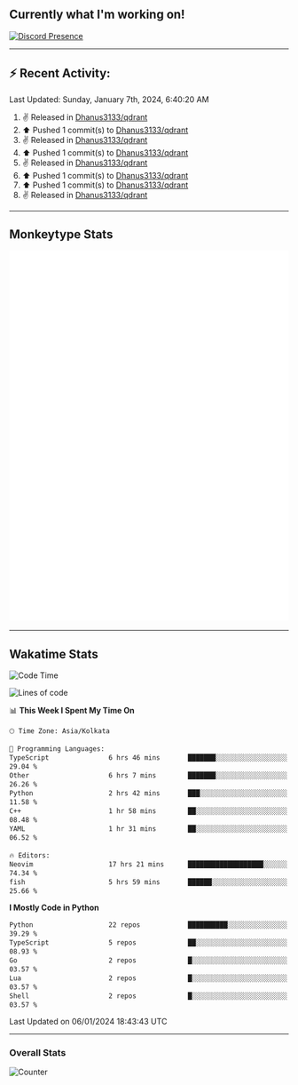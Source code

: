 ## Currently what I'm working on!
[![Discord Presence](https://lanyard.cnrad.dev/api/534981034400284712)](https://discord.com/users/534981034400284712)

---

## :zap: Recent Activity:
<!--RECENT_ACTIVITY:last_update-->
Last Updated: Sunday, January 7th, 2024, 6:40:20 AM
<!--RECENT_ACTIVITY:last_update_end-->
<!--RECENT_ACTIVITY:start-->
1. ✌️ Released [](https://github.com/Dhanus3133/qdrant/releases/tag/appimagebuildtest) in [Dhanus3133/qdrant](https://github.com/Dhanus3133/qdrant)<br>
2. ⬆️ Pushed 1 commit(s) to [Dhanus3133/qdrant](https://github.com/Dhanus3133/qdrant)<br>
3. ✌️ Released [](https://github.com/Dhanus3133/qdrant/releases/tag/appimagetest3) in [Dhanus3133/qdrant](https://github.com/Dhanus3133/qdrant)<br>
4. ⬆️ Pushed 1 commit(s) to [Dhanus3133/qdrant](https://github.com/Dhanus3133/qdrant)<br>
5. ✌️ Released [](https://github.com/Dhanus3133/qdrant/releases/tag/appimagetest2) in [Dhanus3133/qdrant](https://github.com/Dhanus3133/qdrant)<br>
6. ⬆️ Pushed 1 commit(s) to [Dhanus3133/qdrant](https://github.com/Dhanus3133/qdrant)<br>
7. ⬆️ Pushed 1 commit(s) to [Dhanus3133/qdrant](https://github.com/Dhanus3133/qdrant)<br>
8. ✌️ Released [](https://github.com/Dhanus3133/qdrant/releases/tag/appimagewithoutlink) in [Dhanus3133/qdrant](https://github.com/Dhanus3133/qdrant)<br>
<!--RECENT_ACTIVITY:end-->

---

## Monkeytype Stats
<a href="https://monkeytype.com/profile/dhanus">
  <img src="https://raw.githubusercontent.com/Dhanus3133/Dhanus3133/monkeytype/monkeytype-pb.svg" alt="Monkeytype Profile" />
</a>

---

## Wakatime Stats
<!--START_SECTION:waka-->
![Code Time](http://img.shields.io/badge/Code%20Time-1%2C543%20hrs%2030%20mins-blue)

![Lines of code](https://img.shields.io/badge/From%20Hello%20World%20I%27ve%20Written-4.8%20million%20lines%20of%20code-blue)

📊 **This Week I Spent My Time On** 

```text
🕑︎ Time Zone: Asia/Kolkata

💬 Programming Languages: 
TypeScript               6 hrs 46 mins       ███████░░░░░░░░░░░░░░░░░░   29.04 % 
Other                    6 hrs 7 mins        ███████░░░░░░░░░░░░░░░░░░   26.26 % 
Python                   2 hrs 42 mins       ███░░░░░░░░░░░░░░░░░░░░░░   11.58 % 
C++                      1 hr 58 mins        ██░░░░░░░░░░░░░░░░░░░░░░░   08.48 % 
YAML                     1 hr 31 mins        ██░░░░░░░░░░░░░░░░░░░░░░░   06.52 % 

🔥 Editors: 
Neovim                   17 hrs 21 mins      ███████████████████░░░░░░   74.34 % 
fish                     5 hrs 59 mins       ██████░░░░░░░░░░░░░░░░░░░   25.66 % 
```

**I Mostly Code in Python** 

```text
Python                   22 repos            ██████████░░░░░░░░░░░░░░░   39.29 % 
TypeScript               5 repos             ██░░░░░░░░░░░░░░░░░░░░░░░   08.93 % 
Go                       2 repos             █░░░░░░░░░░░░░░░░░░░░░░░░   03.57 % 
Lua                      2 repos             █░░░░░░░░░░░░░░░░░░░░░░░░   03.57 % 
Shell                    2 repos             █░░░░░░░░░░░░░░░░░░░░░░░░   03.57 % 
```




 Last Updated on 06/01/2024 18:43:43 UTC
<!--END_SECTION:waka-->
---

### Overall Stats

<img src="https://moe-counter.glitch.me/get/@Dhanus3133?theme=asoul" alt="Counter" />
